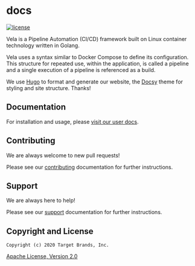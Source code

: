 # docs

[![license](https://img.shields.io/crates/l/gl.svg)](../LICENSE)

Vela is a Pipeline Automation (CI/CD) framework built on Linux container technology written in Golang.

Vela uses a syntax similar to Docker Compose to define its configuration. This structure for repeated use, within the application, is called a pipeline and a single execution of a pipeline is referenced as a build.

We use [Hugo](https://gohugo.io/) to format and generate our website, the [Docsy](https://github.com/google/docsy) theme for styling and site structure. Thanks!

## Documentation

For installation and usage, please [visit our user docs](https://go-vela.github.io/docs).

## Contributing

We are always welcome to new pull requests!

Please see our [contributing](CONTRIBUTING.md) documentation for further instructions.

## Support

We are always here to help!

Please see our [support](SUPPORT.md) documentation for further instructions.

## Copyright and License

```
Copyright (c) 2020 Target Brands, Inc.
```

[Apache License, Version 2.0](http://www.apache.org/licenses/LICENSE-2.0)
